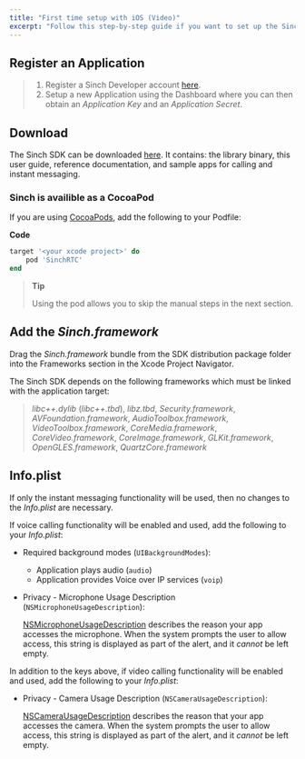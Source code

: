 ```yaml
---
title: "First time setup with iOS (Video)"
excerpt: "Follow this step-by-step guide if you want to set up the Sinch Voice w/ Video SDK for the first time."
---
```

## Register an Application
> 1.  Register a Sinch Developer account [here](https://portal.sinch.com/#/signup).
> 2.  Setup a new Application using the Dashboard where you can then obtain an *Application Key* and an *Application Secret*.

## Download
The Sinch SDK can be downloaded [here](/page/downloads). It contains: the library binary, this user guide, reference documentation, and sample apps for calling and instant messaging.

### Sinch is availible as a CocoaPod

If you are using [CocoaPods](http://www.cocoapods.org), add the following to your Podfile:

**Code**
```ruby
target '<your xcode project>' do
	pod 'SinchRTC'
end
```




> **Tip**    
>
> Using the pod allows you to skip the manual steps in the next section.

## Add the *Sinch.framework*
Drag the *Sinch.framework* bundle from the SDK distribution package folder into the Frameworks section in the Xcode Project Navigator.

The Sinch SDK depends on the following frameworks which must be linked with the application target:
> *libc++.dylib* (*libc++.tbd*), *libz.tbd*, *Security.framework*, *AVFoundation.framework*, *AudioToolbox.framework*, *VideoToolbox.framework*, *CoreMedia.framework*, *CoreVideo.framework*, *CoreImage.framework*, *GLKit.framework*, *OpenGLES.framework*, *QuartzCore.framework*

## Info.plist

If only the instant messaging functionality will be used, then no changes to the *Info.plist* are necessary.

If voice calling functionality will be enabled and used, add the following to your *Info.plist*:

  - Required background modes (`UIBackgroundModes`):

      - Application plays audio (`audio`)
      - Application provides Voice over IP services (`voip`)

  - Privacy - Microphone Usage Description (`NSMicrophoneUsageDescription`):

    [NSMicrophoneUsageDescription](https://developer.apple.com/library/prerelease/content/documentation/General/Reference/InfoPlistKeyReference/Articles/CocoaKeys.html#//apple_ref/doc/uid/TP40009251-SW25) describes the reason your app accesses the microphone. When the system prompts the user to allow access, this string is displayed as part of the alert, and it *cannot* be left empty.

In addition to the keys above, if video calling functionality will be enabled and used, add the following to your *Info.plist*:

  - Privacy - Camera Usage Description
    (`NSCameraUsageDescription`):

    [NSCameraUsageDescription](https://developer.apple.com/library/prerelease/content/documentation/General/Reference/InfoPlistKeyReference/Articles/CocoaKeys.html#//apple_ref/doc/uid/TP40009251-SW24) describes the reason that your app accesses the camera. When the system prompts the user to allow access, this string is displayed as part of the alert, and it *cannot* be left empty.
